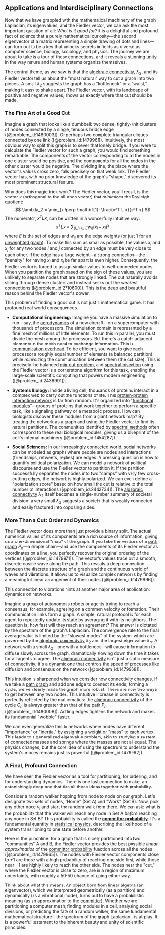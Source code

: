 ## Applications and Interdisciplinary Connections

Now that we have grappled with the mathematical machinery of the graph Laplacian, its eigenvalues, and the Fiedler vector, we can ask the most important question of all: *What is it good for?* It is a delightful and profound fact of science that a purely mathematical curiosity—the second eigenvector of a matrix representing a simple drawing of dots and lines—can turn out to be a key that unlocks secrets in fields as diverse as computer science, biology, sociology, and physics. The journey we are about to take is a tour of these connections, and it reveals a stunning unity in the way nature and human systems organize themselves.

The central theme, as we saw, is that the [algebraic connectivity](@article_id:152268), $\lambda_2$, and its Fiedler vector tell us about the "most natural" way to cut a graph into two pieces. A small $\lambda_2$ suggests the graph has a "bottleneck" or a "waist," making it easy to shake apart. The Fiedler vector, with its landscape of positive and negative values, shows us exactly where that cut should be made.

### The Fine Art of a Good Cut

Imagine a graph that looks like a dumbbell: two dense, tightly-knit clusters of nodes connected by a single, tenuous bridge edge ([@problem_id:1480003]). Or perhaps two complete triangular cliques connected by one link ([@problem_id:1479961]). Intuitively, the most obvious way to split this graph is to sever that lonely bridge. If you were to calculate the Fiedler vector for such a graph, you would find something remarkable. The components of the vector corresponding to all the nodes in one cluster would be positive, and the components for all the nodes in the other cluster would be negative. The dividing line, the place where the vector's values cross zero, falls precisely on that weak link. The Fiedler vector has, with no prior knowledge of the graph's "shape," discovered its most prominent structural feature.

Why does this magic trick work? The Fiedler vector, you'll recall, is the vector $x$ (orthogonal to the all-ones vector) that *minimizes* the Rayleigh quotient:
$$ \lambda_2 = \min_{x \perp \mathbf{1}} \frac{x^T L x}{x^T x} $$
The numerator, $x^T L x$, can be written in a wonderfully intuitive way:
$$ x^T L x = \sum_{(i,j) \in E} w_{ij}(x_i - x_j)^2 $$
where $E$ is the set of edges and $w_{ij}$ are the edge weights (or just 1 for an [unweighted graph](@article_id:274574)). To make this sum as small as possible, the values $x_i$ and $x_j$ for any two nodes $i$ and $j$ connected by an edge must be very close to each other. If the edge has a large weight—a strong connection—the "penalty" for having $x_i$ and $x_j$ be far apart is even higher. Consequently, the Fiedler vector is forced to assign similar values to well-connected nodes. When you partition the graph based on the sign of these values, you are unlikely to separate nodes that are strongly linked. The cut naturally avoids slicing through dense clusters and instead seeks out the weakest connections ([@problem_id:2710600]). This is the deep and beautiful reason behind the Fiedler vector's power.

This problem of finding a good cut is not just a mathematical game. It has profound real-world consequences.

*   **Computational Engineering:** Imagine you have a massive simulation to run—say, the [aerodynamics](@article_id:192517) of a new aircraft—on a supercomputer with thousands of processors. The simulation domain is represented by a fine mesh of millions of little elements. To run this in parallel, you must divide the mesh among the processors. But there's a catch: adjacent elements in the mesh need to exchange information. This is [communication overhead](@article_id:635861). To be efficient, you want to give each processor a roughly equal number of elements (a balanced partition) while *minimizing* the communication between them (the cut size). This is precisely the balanced [min-cut problem](@article_id:275160), and [spectral bisection](@article_id:173014) using the Fiedler vector is a cornerstone algorithm for this task, enabling the large-scale scientific computing that powers modern engineering ([@problem_id:2436991]).

*   **Systems Biology:** Inside a living cell, thousands of proteins interact in a complex web to carry out the functions of life. This [protein-protein interaction network](@article_id:264007) is far from random. It's organized into "[functional modules](@article_id:274603)"—groups of proteins that work together to perform a specific task, like a signaling pathway or a metabolic process. How can biologists discover these modules from a giant network map? By treating the network as a graph and using the Fiedler vector to find its natural partitions. The communities identified by [spectral methods](@article_id:141243) often correspond to these real biological modules, giving us a blueprint of the cell's internal machinery ([@problem_id:1454287]).

*   **Social Sciences:** In our increasingly connected world, social networks can be modeled as graphs where people are nodes and interactions (friendships, retweets, replies) are edges. A pressing question is how to quantify political polarization. We can model a network of political discourse and use the Fiedler vector to partition it. If the partition successfully separates the nodes into two "camps" with very few cross-cutting edges, the network is highly polarized. We can even define a "polarization score" based on how small the cut is relative to the total number of interactions ([@problem_id:2442734]). The [algebraic connectivity](@article_id:152268) $\lambda_2$ itself becomes a single-number summary of societal division: a very small $\lambda_2$ suggests a society that is weakly connected and easily fractured into opposing sides.

### More Than a Cut: Order and Dynamics

The Fiedler vector does more than just provide a binary split. The actual numerical values of its components are a rich source of information, giving us a one-dimensional "map" of the graph. If you take the vertices of a [path graph](@article_id:274105) $P_n$—a simple chain—and use the components of its Fiedler vector as coordinates on a line, you perfectly recover the original ordering of the vertices ([@problem_id:1479971]). The vector's values trace out a smooth, discrete cosine wave along the path. This reveals a deep connection between the discrete structure of a graph and the continuous world of waves and vibrations. It allows us to visualize complex networks by finding a meaningful linear arrangement of their nodes ([@problem_id:1479996]).

This connection to vibrations hints at another major area of application: dynamics on networks.

Imagine a group of autonomous robots or agents trying to reach a consensus, for example, agreeing on a common velocity or formation. Their communication links form a graph. A simple, natural protocol is for each agent to repeatedly update its state by averaging it with its neighbors. The question is, how fast will they reach an agreement? The answer is dictated by the spectrum of the graph's Laplacian. The convergence rate to the final average value is limited by the "slowest modes" of the system, which are governed by the [algebraic connectivity](@article_id:152268) $\lambda_2$ and the largest eigenvalue $\lambda_n$. A network with a small $\lambda_2$—one with a bottleneck—will cause information to diffuse slowly across the graph, dramatically slowing down the time it takes for all agents to agree. The [algebraic connectivity](@article_id:152268) isn't just a static measure of connectivity; it's a dynamic one that controls the speed of processes like diffusion and consensus on the network ([@problem_id:1479968]).

This intuition is sharpened when we consider how connectivity changes. If we take a [path graph](@article_id:274105) and add one edge to connect its ends, forming a cycle, we've clearly made the graph more robust. There are now two ways to get between any two nodes. This intuitive increase in connectivity is perfectly reflected by the mathematics: the [algebraic connectivity](@article_id:152268) of the cycle $C_n$ is always greater than that of the path $P_n$ ([@problem_id:1480008]). Adding edges tightens the network and makes its fundamental "wobble" faster.

We can even generalize this to networks where nodes have different "importance" or "inertia," by assigning a weight or "mass" to each vertex. This leads to a generalized eigenvalue problem, akin to studying a system of connected masses and springs where the masses are not all equal. The physics changes, but the core idea of using the spectrum to understand the system's modes remains just as powerful ([@problem_id:1479962]).

### A Final, Profound Connection

We have seen the Fiedler vector as a tool for partitioning, for ordering, and for understanding dynamics. There is one last connection to make, an astonishingly deep one that ties all these ideas together with probability.

Consider a random walker hopping from node to node on our graph. Let's designate two sets of nodes, "Home" (Set A) and "Work" (Set B). Now, pick any other node $v_i$ and start the random walk from there. We can ask: what is the probability that the walker will reach any node in Set A *before* reaching any node in Set B? This probability is called the **[committor probability](@article_id:182928)**. It's a fundamental quantity in [statistical physics](@article_id:142451), describing the likelihood of a system transitioning to one state before another.

Here is the punchline: for a graph that is nicely partitioned into two "communities" A and B, the Fiedler vector provides the best possible *linear approximation* of the [committor probability](@article_id:182928) function across all the nodes ([@problem_id:1479965]). The nodes with Fiedler vector components close to $+1$ are those with a high probability of reaching one side first, while those near $-1$ are highly likely to reach the other side. The nodes near the "cut," where the Fiedler vector is close to zero, are in a region of maximum uncertainty, with roughly a 50-50 chance of going either way.

Think about what this means. An object born from linear algebra (an eigenvector), which we interpreted geometrically (as a partition) and dynamically (as a vibrational mode), turns out to have a probabilistic meaning (as an approximation to the [committor](@article_id:152462)). Whether we are partitioning a computer mesh, finding modules in a cell, analyzing social divisions, or predicting the fate of a random walker, the same fundamental mathematical structure—the spectrum of the graph Laplacian—is at play. It is a powerful testament to the inherent beauty and unity of scientific principles.